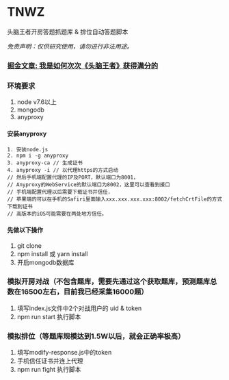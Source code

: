 # TNWZ
头脑王者开房答题抓题库 & 排位自动答题脚本

*免责声明：仅供研究使用，请勿进行非法用途。*

### [掘金文章: 我是如何次次《头脑王者》获得满分的](https://juejin.im/post/5a5b4097518825734d149423)

### 环境要求
1. node v7.6以上
2. mongodb
3. anyproxy

#### 安装anyproxy
```
1. 安装node.js
2. npm i -g anyproxy
3. anyproxy-ca // 生成证书
4. anyproxy -i // 以代理https的方式启动
// 然后手机端配置代理的IP及PORT，默认端口为8001，
// Anyproxy的WebService的默认端口为8002，这里可以查看到接口
// 手机端配置代理以后需要下载证书并信任，
// 苹果端的可以在手机的Safiri里面输入xxx.xxx.xxx.xxx:8002/fetchCrtFile的方式下载到证书
// 高版本的iOS可能需要在两处地方信任。
```
#### 先做以下操作
1. git clone
2. npm install 或 yarn install
3. 开启mongodb数据库

### 模拟开房对战（不包含题库，需要先通过这个获取题库，预测题库总数在16500左右，目前我已经采集16000题）
1. 填写index.js文件中2个对战用户的 uid & token
2. npm run start 执行脚本

### 模拟排位（等题库规模达到1.5W以后，就会正确率极高）
1. 填写modify-response.js中的token
2. 手机信任证书并连上代理
3. npm run fight 执行脚本
